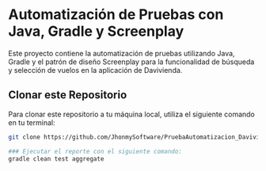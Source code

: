 # Automatización de Pruebas con Java, Gradle y Screenplay

Este proyecto contiene la automatización de pruebas utilizando Java, Gradle y el patrón de diseño Screenplay para la funcionalidad de búsqueda y selección de vuelos en la aplicación de Davivienda.

## Clonar este Repositorio

Para clonar este repositorio a tu máquina local, utiliza el siguiente comando en tu terminal:


```bash
git clone https://github.com/JhonmySoftware/PruebaAutomatizacion_Davivienda.git

### Ejecutar el reporte con el siguiente comando:
gradle clean test aggregate

